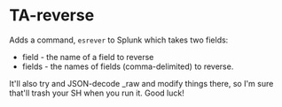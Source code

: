 # TA-reverse

Adds a command, `esrever` to Splunk which takes two fields:

* field - the name of a field to reverse
* fields - the names of fields (comma-delimited) to reverse.

It'll also try and JSON-decode _raw and modify things there, so I'm sure that'll trash your SH when you run it. Good luck!
